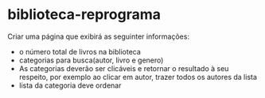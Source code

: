 # biblioteca-reprograma

Criar uma página que exibirá as seguinter informações:
* o número total de livros na biblioteca
* categorias para busca(autor, livro e genero)
* As categorias deverão ser clicáveis e retornar o resultado à seu respeito, por exemplo ao clicar em autor, trazer todos os autores da lista
* lista da categoria deve ordenar